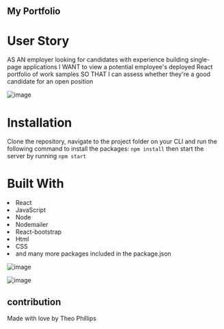 ## My Portfolio

# User Story
AS AN employer looking for candidates with experience building single-page applications
I WANT to view a potential employee's deployed React portfolio of work samples
SO THAT I can assess whether they're a good candidate for an open position

![image](https://user-images.githubusercontent.com/100390351/183328866-3ed86582-4431-4b34-bc6a-3921a0e8a868.png)

# Installation
Clone the repository, navigate to the project folder on your CLI and run the following command to install the packages: `npm install`
then start the server by running `npm start`

# Built With
<li>
React
</li>

<li>
JavaScript
</li>

<li>
Node
</li>

<li>
Nodemailer
</li>

<li>
React-bootstrap
</li>

<li>
Html
</li>

<li>
CSS
</li>

<li>
and many more packages included in the package.json
</li>

![image](https://user-images.githubusercontent.com/100390351/183330367-a3863ca7-6dca-4006-9ec4-101a8a3ed9ba.png)

![image](https://user-images.githubusercontent.com/100390351/183330430-6c84fae0-f5dc-4106-bd7a-9ecd66744603.png)



## contribution
Made with love by Theo Phillips


